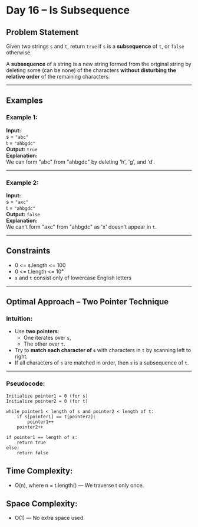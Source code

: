 # Day 16 – Is Subsequence

## Problem Statement

Given two strings `s` and `t`, return `true` if `s` is a **subsequence** of `t`, or `false` otherwise.

A **subsequence** of a string is a new string formed from the original string by deleting some (can be none) of the characters **without disturbing the relative order** of the remaining characters.

---

## Examples

### Example 1:
**Input:**  
s = `"abc"`  
t = `"ahbgdc"`  
**Output:** `true`  
**Explanation:**  
We can form "abc" from "ahbgdc" by deleting 'h', 'g', and 'd'.

---

### Example 2:
**Input:**  
s = `"axc"`  
t = `"ahbgdc"`  
**Output:** `false`  
**Explanation:**  
We can't form "axc" from "ahbgdc" as 'x' doesn't appear in `t`.

---

## Constraints

- 0 <= s.length <= 100  
- 0 <= t.length <= 10⁴  
- `s` and `t` consist only of lowercase English letters

---

## Optimal Approach – Two Pointer Technique

### Intuition:

- Use **two pointers**:  
  - One iterates over `s`,  
  - The other over `t`.  
- Try to **match each character of `s`** with characters in `t` by scanning left to right.
- If all characters of `s` are matched in order, then `s` is a subsequence of `t`.

---

### Pseudocode:

```text
Initialize pointer1 = 0 (for s)
Initialize pointer2 = 0 (for t)

while pointer1 < length of s and pointer2 < length of t:
    if s[pointer1] == t[pointer2]:
        pointer1++
    pointer2++

if pointer1 == length of s:
    return true
else:
    return false
```

## Time Complexity:
- O(n), where n = t.length() — We traverse t only once.

## Space Complexity:
- O(1) — No extra space used.

